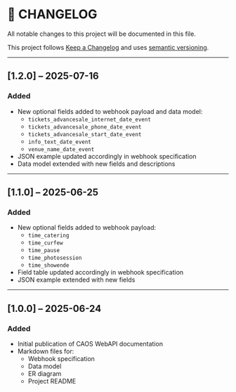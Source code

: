 # 📄 CHANGELOG

All notable changes to this project will be documented in this file.

This project follows [Keep a Changelog](https://keepachangelog.com/en/1.0.0/) and uses [semantic versioning](https://semver.org/).

---

## [1.2.0] – 2025-07-16
### Added
- New optional fields added to webhook payload and data model:
  - `tickets_advancesale_internet_date_event`
  - `tickets_advancesale_phone_date_event`
  - `tickets_advancesale_start_date_event`
  - `info_text_date_event`
  - `venue_name_date_event`
- JSON example updated accordingly in webhook specification
- Data model extended with new fields and descriptions

---

## [1.1.0] – 2025-06-25
### Added
- New optional fields added to webhook payload:
  - `time_catering`
  - `time_curfew`
  - `time_pause`
  - `time_photosession`
  - `time_showende`
- Field table updated accordingly in webhook specification
- JSON example extended with new fields

---

## [1.0.0] – 2025-06-24
### Added
- Initial publication of CAOS WebAPI documentation
- Markdown files for:
  - Webhook specification
  - Data model
  - ER diagram
  - Project README
